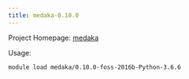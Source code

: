 ```yaml
---
title: medaka-0.10.0
---
```



Project Homepage: [medaka](https://nanoporetech.github.io/medaka)

Usage:
```
module load medaka/0.10.0-foss-2016b-Python-3.6.6
```
